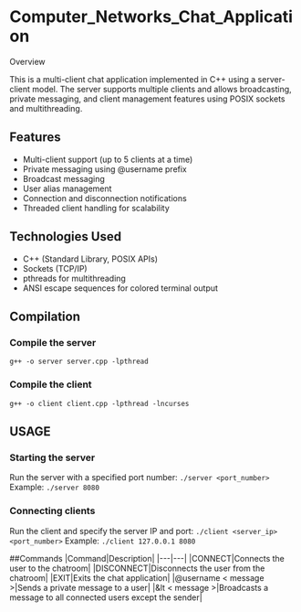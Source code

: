 # Computer_Networks_Chat_Application

Overview

This is a multi-client chat application implemented in C++ using a server-client model. The server supports multiple clients and allows broadcasting, private messaging, and client management features using POSIX sockets and multithreading.

## Features

* Multi-client support (up to 5 clients at a time)
* Private messaging using @username prefix
* Broadcast messaging
* User alias management
* Connection and disconnection notifications
* Threaded client handling for scalability

## Technologies Used

* C++ (Standard Library, POSIX APIs)
* Sockets (TCP/IP)
* pthreads for multithreading
* ANSI escape sequences for colored terminal output

## Compilation

### Compile the server
```g++ -o server server.cpp -lpthread```

### Compile the client
```g++ -o client client.cpp -lpthread -lncurses```

## USAGE

### Starting the server
Run the server with a specified port number:
```./server <port_number>```
Example:
```./server 8080```

### Connecting clients
Run the client and specify the server IP and port:
```./client <server_ip> <port_number>```
Example:
```./client 127.0.0.1 8080```

##Commands
|Command|Description|
|---|---|
|CONNECT|Connects the user to the chatroom|
|DISCONNECT|Disconnects the user from the chatroom|
|EXIT|Exits the chat application|
|@username \< message \>|Sends a private message to a user|
|&lt \< message \>|Broadcasts a message to all connected users except the sender|
